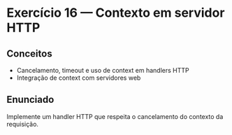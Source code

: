 # Exercício 16 — Contexto em servidor HTTP

## Conceitos
- Cancelamento, timeout e uso de context em handlers HTTP
- Integração de context com servidores web

## Enunciado
Implemente um handler HTTP que respeita o cancelamento do contexto da requisição.